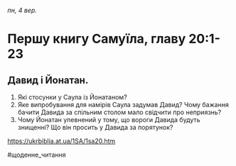 
_пн, 4 вер._

# Першу книгу Самуїла, главу 20:1-23

## Давид і Йонатан.
1. Які стосунки у Саула із Йонатаном?
2. Яке випробування для намірів Саула задумав Давид? Чому бажання бачити Давида за спільним столом мало свідчити про неприязнь?
3. Чому Йонатан упевнений у тому, що вороги Давида будуть знищенні? Що він просить у Давида за порятунок?

https://ukrbiblia.at.ua/1SA/1sa20.htm 

#щоденне_читання
